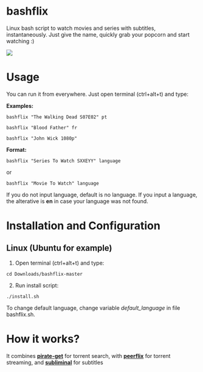 # bashflix

Linux bash script to watch movies and series with subtitles, instantaneously.
Just give the name, quickly grab your popcorn and start watching :) 

![](http://i.imgur.com/FX4bt1B.gif)

# Usage
You can run it from everywhere. Just open terminal (ctrl+alt+t) and type:

**Examples:** 
```
bashflix "The Walking Dead S07E02" pt
```
```
bashflix "Blood Father" fr
```
```
bashflix "John Wick 1080p"
```
**Format:** 
```
bashflix "Series To Watch SXXEYY" language
```
or
```
bashflix "Movie To Watch" language
``` 

If you do not input language, default is no language.
If you input a language, the alterative is **en** in case your language was not found.

# Installation and Configuration

## Linux (Ubuntu for example)

1. Open terminal (ctrl+alt+t) and type: 
  
  ``` 
  cd Downloads/bashflix-master
  ``` 

2. Run install script:
  
  ```
  ./install.sh
  ```
  
To change default language, change variable *default_language* in file bashflix.sh.

# How it works?

It combines [**pirate-get**](https://github.com/vikstrous/pirate-get) for torrent search, with [**peerflix**](https://github.com/mafintosh/peerflix) for torrent streaming, and [**subliminal**](https://github.com/Diaoul/subliminal) for subtitles
